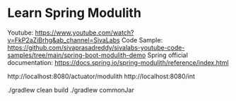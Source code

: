 # Learn Spring Modulith

Youtube: https://www.youtube.com/watch?v=FkP2aZiBrhg&ab_channel=SivaLabs
Code Sample: https://github.com/sivaprasadreddy/sivalabs-youtube-code-samples/tree/main/spring-boot-modulith-demo
Spring official documentation: https://docs.spring.io/spring-modulith/reference/index.html

http://localhost:8080/actuator/modulith
http://localhost:8080/int


./gradlew clean build
./gradlew commonJar